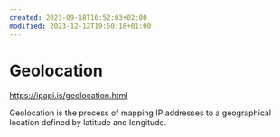 ```yaml
---
created: 2023-09-18T16:52:03+02:00
modified: 2023-12-12T19:50:18+01:00
---
```


# Geolocation

https://ipapi.is/geolocation.html

Geolocation is the process of mapping IP addresses to a geographical location defined by latitude and longitude.
